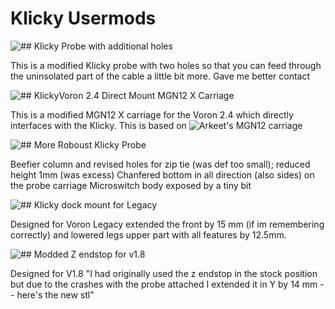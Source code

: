 # Klicky Usermods

![## Klicky Probe with additional holes](./StefanRaatz/)

This is a modified Klicky probe with two holes so that you can feed through the uninsolated part of the cable a little bit more.
Gave me better contact

![## KlickyVoron 2.4 Direct Mount MGN12 X Carriage](./bluedragonx/)

This is a modified MGN12 X carriage for the Voron 2.4 which directly interfaces
with the Klicky. This is based on ![Arkeet's MGN12 carriage](https://github.com/VoronDesign/VoronUsers/tree/master/printer_mods/arkeet/mgn12)

![## More Roboust Klicky Probe](./oc_geek/)

Beefier column and revised holes for zip tie (was def too small); reduced height 1mm (was excess)
Chanfered bottom in all direction (also sides) on the probe carriage
Microswitch body exposed by a tiny bit

![## Klicky dock mount for Legacy](./Baltojikale/)

Designed for Voron Legacy
extended the front by 15 mm (if im remembering correctly) and lowered legs upper part with all features by 12.5mm.

![## Modded Z endstop for v1.8](./Yeri/)

Designed for V1.8
"I had originally used the z endstop in the stock position but due to the crashes with the probe attached I extended it in Y by 14 mm -- here's the new stl"
